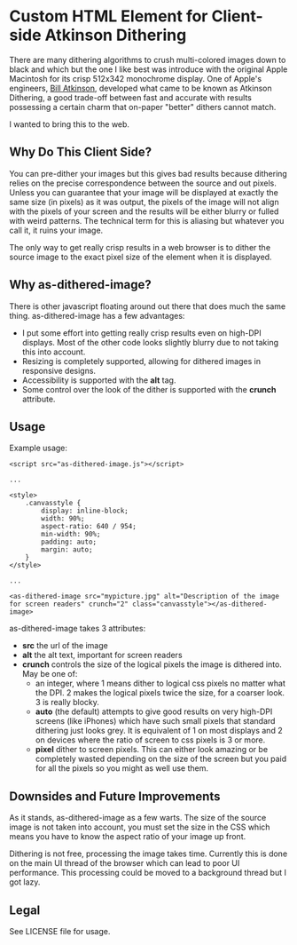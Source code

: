 # Custom HTML Element for Client-side Atkinson Dithering

There are many dithering algorithms to crush multi-colored images down to black and which but the one I like best was introduce with the original Apple Macintosh for its crisp 512x342 monochrome display. One of Apple's engineers, [Bill Atkinson](https://en.wikipedia.org/wiki/Bill_Atkinson), developed what came to be known as Atkinson Dithering, a good trade-off between fast and accurate with results possessing a certain charm that on-paper "better" dithers cannot match.

I wanted to bring this to the web.

## Why Do This Client Side?

You can pre-dither your images but this gives bad results because dithering relies on the precise correspondence between the source and out pixels. Unless you can guarantee that your image will be displayed at exactly the same size (in pixels) as it was output, the pixels of the image will not align with the pixels of your screen and the results will be either blurry or fulled with weird patterns. The technical term for this is aliasing but whatever you call it, it ruins your image. 

The only way to get really crisp results in a web browser is to dither the source image to the exact pixel size of the element when it is displayed.

## Why as-dithered-image?

There is other javascript floating around out there that does much the same thing. as-dithered-image has a few advantages:

* I put some effort into getting really crisp results even on high-DPI displays. Most of the other code looks slightly blurry due to not taking this into account.
* Resizing is completely supported, allowing for dithered images in responsive designs.
* Accessibility is supported with the **alt** tag.
* Some control over the look of the dither is supported with the **crunch** attribute.

## Usage

Example usage:

```
<script src="as-dithered-image.js"></script>

...

<style>
    .canvasstyle {
        display: inline-block;
        width: 90%;
        aspect-ratio: 640 / 954;
        min-width: 90%;
        padding: auto;
        margin: auto;
    }
</style>

...

<as-dithered-image src="mypicture.jpg" alt="Description of the image for screen readers" crunch="2" class="canvasstyle"></as-dithered-image>
```

as-dithered-image takes 3 attributes:

 * **src** the url of the image
 * **alt** the alt text, important for screen readers
 * **crunch** controls the size of the logical pixels the image is dithered into. May be one of: 
   * an integer, where 1 means dither to logical css pixels no matter what the DPI. 2 makes the logical pixels twice the size, for a coarser look. 3 is really blocky.
   * **auto** (the default) attempts to give good results on very high-DPI screens (like iPhones) which have such small pixels that standard dithering just looks grey. It is equivalent of 1 on most displays and 2 on devices where the ratio of screen to css pixels is 3 or more.
   * **pixel** dither to screen pixels. This can either look amazing or be completely wasted depending on the size of the screen but you paid for all the pixels so you might as well use them.

## Downsides and Future Improvements

As it stands, as-dithered-image as a few warts. The size of the source image is not taken into account, you must set the size in the CSS which means you have to know the aspect ratio of your image up front.

Dithering is not free, processing the image takes time. Currently this is done on the main UI thread of the browser which can lead to poor UI performance. This processing could be moved to a background thread but I got lazy.

## Legal 

See LICENSE file for usage.

